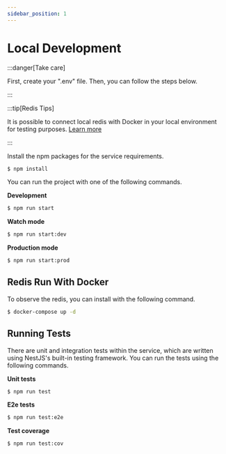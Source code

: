 ```yaml
---
sidebar_position: 1
---
```


# Local Development

:::danger[Take care]

First, create your ".env" file. Then, you can follow the steps below.

:::

:::tip[Redis Tips]

It is possible to connect local redis with Docker in your local environment for testing purposes. [Learn more](./local-development#redis-run-with-docker)

:::


Install the npm packages for the service requirements.

```bash
$ npm install
```

You can run the project with one of the following commands.

**Development**
```bash
$ npm run start
```
**Watch mode**
```bash
$ npm run start:dev
```
**Production mode**
```bash
$ npm run start:prod
```

## Redis Run With Docker

To observe the redis, you can install with the following command.

```bash
$ docker-compose up -d
```

## Running Tests

There are unit and integration tests within the service, which are written using NestJS's built-in testing framework. You can run the tests using the following commands.

**Unit tests**
```bash
$ npm run test
```
**E2e tests**
```bash
$ npm run test:e2e
```
**Test coverage**
```bash
$ npm run test:cov
```
